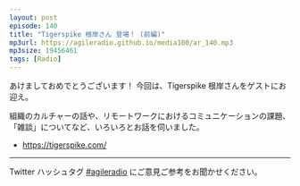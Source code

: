 ```yaml
---
layout: post
episode: 140
title: "Tigerspike 根岸さん 登場！ (前編)"
mp3url: https://agileradio.github.io/media100/ar_140.mp3
mp3size: 19456461
tags: [Radio]
---
```


あけましておめでとうございます！ 今回は、Tigerspike 根岸さんをゲストにお迎え。

組織のカルチャーの話や、リモートワークにおけるコミュニケーションの課題、「雑談」についてなど、いろいろとお話を伺いました。

- <https://tigerspike.com/>

---

Twitter ハッシュタグ [#agileradio](https://twitter.com/intent/tweet?hashtags=agileradio) にご意見ご参考をお聞かせください。
